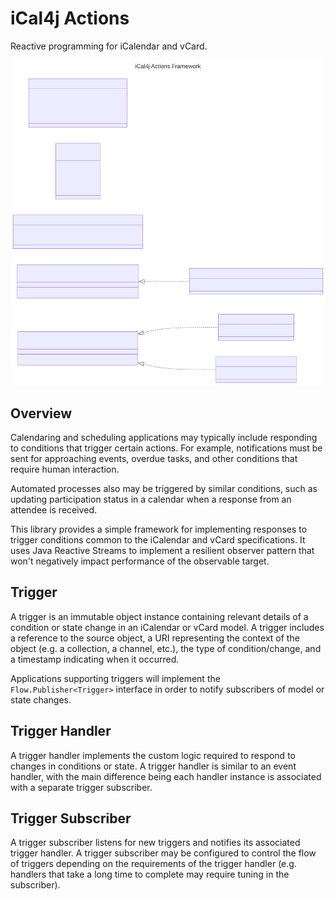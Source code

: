 # iCal4j Actions

Reactive programming for iCalendar and vCard.

![actions.mmd.svg](../images/actions.mmd.svg)

## Overview

Calendaring and scheduling applications may typically include responding to
conditions that trigger certain actions. For example, notifications must be sent for
approaching events, overdue tasks, and other conditions that require human interaction.

Automated processes also may be triggered by similar conditions, such as updating
participation status in a calendar when a response from an attendee is received.

This library provides a simple framework for implementing responses to trigger conditions
common to the iCalendar and vCard specifications. It uses Java Reactive Streams to implement
a resilient observer pattern that won't negatively impact performance of the observable target.

## Trigger

A trigger is an immutable object instance containing relevant details of a condition or
state change in an iCalendar or vCard model. A trigger includes a reference to the source
object, a URI representing the context of the object (e.g. a collection, a channel, etc.),
the type of condition/change, and a timestamp indicating when it occurred.

Applications supporting triggers will implement the `Flow.Publisher<Trigger>` interface in
order to notify subscribers of model or state changes.

## Trigger Handler

A trigger handler implements the custom logic required to respond to changes in conditions
or state. A trigger handler is similar to an event handler, with the main difference being
each handler instance is associated with a separate trigger subscriber.

## Trigger Subscriber

A trigger subscriber listens for new triggers and notifies its associated trigger handler.
A trigger subscriber may be configured to control the flow of triggers depending on the
requirements of the trigger handler (e.g. handlers that take a long time to complete
may require tuning in the subscriber).
